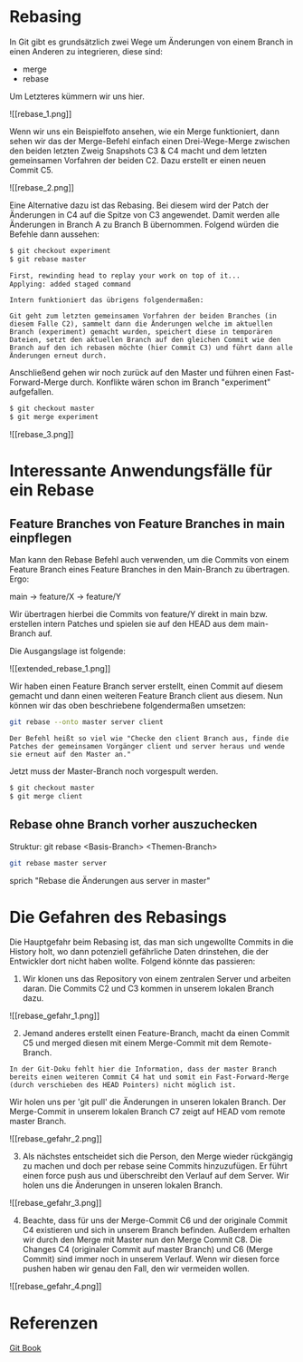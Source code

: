 # Rebasing
In Git gibt es grundsätzlich zwei Wege um Änderungen von einem Branch in einen Anderen zu integrieren, diese sind:
- merge
- rebase

Um Letzteres kümmern wir uns hier.

![[rebase_1.png]]

Wenn wir uns ein Beispielfoto ansehen, wie ein Merge funktioniert, dann sehen wir das der Merge-Befehl einfach einen Drei-Wege-Merge zwischen den beiden letzten Zweig Snapshots C3 & C4 macht und dem letzten gemeinsamen Vorfahren der beiden C2. Dazu erstellt er einen neuen Commit C5.

![[rebase_2.png]]

Eine Alternative dazu ist das Rebasing. Bei diesem wird der Patch der Änderungen in C4 auf die Spitze von C3 angewendet. Damit werden alle Änderungen in Branch A zu Branch B übernommen. Folgend würden die Befehle dann aussehen:

```bash
$ git checkout experiment
$ git rebase master

First, rewinding head to replay your work on top of it...
Applying: added staged command
```

```ad-note
Intern funktioniert das übrigens folgendermaßen:

Git geht zum letzten gemeinsamen Vorfahren der beiden Branches (in diesem Falle C2), sammelt dann die Änderungen welche im aktuellen Branch (experiment) gemacht wurden, speichert diese in temporären Dateien, setzt den aktuellen Branch auf den gleichen Commit wie den Branch auf den ich rebasen möchte (hier Commit C3) und führt dann alle Änderungen erneut durch.
```

Anschließend gehen wir noch zurück auf den Master und führen einen Fast-Forward-Merge durch. Konflikte wären schon im Branch "experiment" aufgefallen.

```bash
$ git checkout master
$ git merge experiment
```

![[rebase_3.png]]

# Interessante Anwendungsfälle für ein Rebase
## Feature Branches von Feature Branches in main einpflegen

Man kann den Rebase Befehl auch verwenden, um die Commits von einem Feature Branch eines Feature Branches in den Main-Branch zu übertragen. Ergo:

main -> feature/X -> feature/Y

Wir übertragen hierbei die Commits von feature/Y direkt in main bzw. erstellen intern Patches und spielen sie auf den HEAD aus dem main-Branch auf.

Die Ausgangslage ist folgende:

![[extended_rebase_1.png]]

Wir haben einen Feature Branch server erstellt, einen Commit auf diesem gemacht und dann einen weiteren Feature Branch client aus diesem. Nun können wir das oben beschriebene folgendermaßen umsetzen:

```Bash
git rebase --onto master server client
```

```ad-note
Der Befehl heißt so viel wie "Checke den client Branch aus, finde die Patches der gemeinsamen Vorgänger client und server heraus und wende sie erneut auf den Master an."
```

Jetzt muss der Master-Branch noch vorgespult werden.

```Bash
$ git checkout master
$ git merge client
```

## Rebase ohne Branch vorher auszuchecken

Struktur:
git rebase \<Basis-Branch\> \<Themen-Branch\>

```Bash
git rebase master server
```

sprich "Rebase die Änderungen aus server in master"

# Die Gefahren des Rebasings
Die Hauptgefahr beim Rebasing ist, das man sich ungewollte Commits in die History holt, wo dann potenziell gefährliche Daten drinstehen, die der Entwickler dort nicht haben wollte. Folgend könnte das passieren:

1) Wir klonen uns das Repository von einem zentralen Server und arbeiten daran. Die Commits C2 und C3 kommen in unserem lokalen Branch dazu.

![[rebase_gefahr_1.png]]

2) Jemand anderes erstellt einen Feature-Branch, macht da einen Commit 
   C5 und merged diesen mit einem Merge-Commit mit dem Remote-Branch. 
   
```ad-note
In der Git-Doku fehlt hier die Information, dass der master Branch bereits einen weiteren Commit C4 hat und somit ein Fast-Forward-Merge (durch verschieben des HEAD Pointers) nicht möglich ist.
```
   
   Wir holen uns per 'git pull' die Änderungen in unseren lokalen Branch. Der Merge-Commit in unserem lokalen Branch C7 zeigt auf HEAD vom remote master Branch.

![[rebase_gefahr_2.png]]

3) Als nächstes entscheidet sich die Person, den Merge wieder rückgängig zu machen und doch per rebase seine Commits hinzuzufügen. Er führt einen force push aus und überschreibt den Verlauf auf dem Server. Wir holen uns die Änderungen in unseren lokalen Branch.

![[rebase_gefahr_3.png]]

4) Beachte, dass für uns der Merge-Commit C6 und der originale Commit C4 existieren und sich in unserem Branch befinden. Außerdem erhalten wir durch den Merge mit Master nun den Merge Commit C8. Die Changes C4 (originaler Commit auf master Branch) und C6 (Merge Commit) sind immer noch in unserem Verlauf. Wenn wir diesen force pushen haben wir genau den Fall, den wir vermeiden wollen.

![[rebase_gefahr_4.png]]

# Referenzen
[Git Book](https://git-scm.com/book/de/v2)